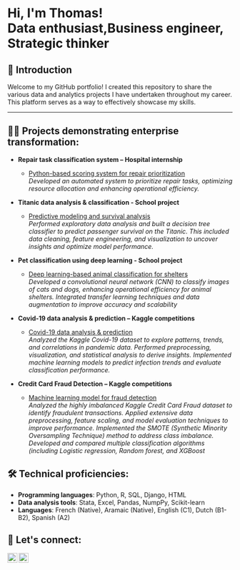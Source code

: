<h1>Hi, I'm Thomas!<br/>Data enthusiast</a>,Business engineer</a>, Strategic thinker</a></h1>

<h2>📖 Introduction</h2>

Welcome to my GitHub portfolio! I created this repository to share the various data and analytics projects I have undertaken throughout my career. This platform serves as a way to effectively showcase my skills.

---

<h2>👨‍💻 Projects demonstrating enterprise transformation:</h2>

- **Repair task classification system – Hospital internship**
  - [Python-based scoring system for repair prioritization](https://github.com/Thomas-stac/Task-classification-/tree/main)  
    *Developed an automated system to prioritize repair tasks, optimizing resource allocation and enhancing operational efficiency.*

- **Titanic data analysis & classification - School project**
  - [Predictive modeling and survival analysis](https://github.com/Thomas-stac/Titanic-data-analysis)  
    *Performed exploratory data analysis and built a decision tree classifier to predict passenger survival on the Titanic. This included data cleaning, feature engineering, and visualization to uncover insights and optimize model performance.*

- **Pet classification using deep learning - School project**
  - [Deep learning-based animal classification for shelters](https://github.com/Thomas-stac/Pet-Classification)  
    *Developed a convolutional neural network (CNN) to classify images of cats and dogs, enhancing operational efficiency for animal shelters. Integrated transfer learning techniques and data augmentation to improve accuracy and scalability*

- **Covid-19 data analysis & prediction – Kaggle competitions**
  - [Covid-19 data analysis & prediction](https://github.com/Thomas-stac/Covid-19)  
    *Analyzed the Kaggle Covid-19 dataset to explore patterns, trends, and correlations in pandemic data. Performed preprocessing, visualization, and statistical analysis to derive insights. Implemented machine learning models to predict infection trends and evaluate classification performance.*

- **Credit Card Fraud Detection – Kaggle competitions**
  - [Machine learning model for fraud detection](**)  
    *Analyzed the highly imbalanced Kaggle Credit Card Fraud dataset to identify fraudulent transactions. Applied extensive data preprocessing, feature scaling, and model evaluation techniques to improve performance. Implemented the SMOTE (Synthetic Minority Oversampling Technique) method to address class imbalance. Developed and compared multiple classification algorithms (including Logistic regression, Random forest, and XGBoost*


    
<h2>🛠️ Technical proficiencies:</h2>

- **Programming languages**: Python, R, SQL, Django, HTML
- **Data analysis tools**: Stata, Excel, Pandas, NumpPy, Scikit-learn
- **Languages**: French (Native), Aramaic (Native), English (C1), Dutch (B1-B2), Spanish (A2)

<h2>🤝 Let's connect:</h2>

[<img align="left" alt="Thomas Selen | LinkedIn" width="22px" src="https://cdn.jsdelivr.net/npm/simple-icons@v3/icons/linkedin.svg" />][linkedin]
[<img align="left" alt="Thomas Selen | Email" width="22px" src="https://cdn.jsdelivr.net/npm/simple-icons@v3/icons/gmail.svg" />][email]

[linkedin]: https://www.linkedin.com/in/thomas-selen-2aa890264
[email]: mailto:Thomaselen5@gmail.com

<!--
**thomas-selen/thomas-selen** is a ✨ _special_ ✨ repository because its `README.md` (this file) appears on your GitHub profile.
-->

